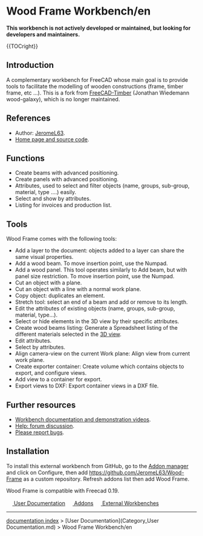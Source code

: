 # Wood Frame Workbench/en
**This workbench is not actively developed or maintained, but looking for developers and maintainers.**


{{TOCright}}

## Introduction

A complementary workbench for FreeCAD whose main goal is to provide tools to facilitate the modelling of wooden constructions (frame, timber frame, etc \...). This is a fork from [FreeCAD-Timber](https://github.com/wood-galaxy/FreeCAD-Timber) (Jonathan Wiedemann wood-galaxy), which is no longer maintained.

## References

-   Author: [JeromeL63](https://github.com/JeromeL63/).
-   [Home page and source code](https://github.com/JeromeL63/Wood-Frame).

## Functions

-   Create beams with advanced positioning.
-   Create panels with advanced positioning.
-   Attributes, used to select and filter objects (name, groups, sub-group, material, type \....) easily.
-   Select and show by attributes.
-   Listing for invoices and production list.

## Tools

Wood Frame comes with the following tools:

-   Add a layer to the document: objects added to a layer can share the same visual properties.
-   Add a wood beam. To move insertion point, use the Numpad.
-   Add a wood panel. This tool operates similarly to Add beam, but with panel size restriction. To move insertion point, use the Numpad.
-   Cut an object with a plane.
-   Cut an object with a line with a normal work plane.
-   Copy object: duplicates an element.
-   Stretch tool: select an end of a beam and add or remove to its length.
-   Edit the attributes of existing objects (name, groups, sub-group, material, type\...).
-   Select or hide elements in the 3D view by their specific attributes.
-   Create wood beams listing: Generate a Spreadsheet listing of the different materials selected in the [3D view](3D_view.md).
-   Edit attributes.
-   Select by attributes.
-   Align camera-view on the current Work plane: Align view from current work plane.
-   Create exporter container: Create volume which contains objects to export, and configure views.
-   Add view to a container for export.
-   Export views to DXF: Export container views in a DXF file.

## Further resources 

-   [Workbench documentation and demonstration videos](https://github.com/JeromeL63/Wood-Frame/blob/master/README.md).
-   [Help: forum discussion](https://forum.freecadweb.org/viewtopic.php?t=40458).
-   [Please report bugs](https://github.com/JeromeL63/Wood-Frame/issues).

## Installation

To install this external workbench from GitHub, go to the [Addon manager](Std_AddonMgr.md) and click on Configure, then add <https://github.com/JeromeL63/Wood-Frame> as a custom repository. Refresh addons list then add Wood Frame.

Wood Frame is compatible with Freecad 0.19.

[<img src="images/Property.png" style="width:16px"> User Documentation](Category_User_Documentation.md) [<img src="images/Property.png" style="width:16px"> Addons](Category_Addons.md) [<img src="images/Property.png" style="width:16px"> External Workbenches](Category_External_Workbenches.md)

---
[documentation index](../README.md) > [User Documentation](Category_User Documentation.md) > Wood Frame Workbench/en

